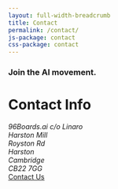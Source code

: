 ```yaml
---
layout: full-width-breadcrumb
title: Contact
permalink: /contact/
js-package: contact
css-package: contact
---
```

<div id="contact-thanks">
    <div class="jumbotron">
        <h3 class="text-center animated fadeIn">Join the AI movement.</h3>
    </div>
</div>

<div class="container-fluid">
    <div class="container">
        <!-- Tab panes -->
      <div class="row">
      <div class="col-md-4">
          <h1>Contact Info</h1>
          <address>
            96Boards.ai c/o Linaro<br />
            Harston Mill<br />  
            Royston Rd<br />
            Harston<br />
            Cambridge<br />
            CB22 7GG<br />
          </address>
      </div>
      <div class="col-md-8">
          <div class="col-xs-12 text-center">
                <a class="btn email" href="mailto:contact@linaro.org?subject=96Boards.ai - {{page.url}}">
                    Contact Us
                </a>
            </div>
      </div>
      </div>
    </div>
</div>
